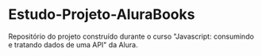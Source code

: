 # Estudo-Projeto-AluraBooks
Repositório do projeto construído durante o curso "Javascript: consumindo e tratando dados de uma API" da Alura.
